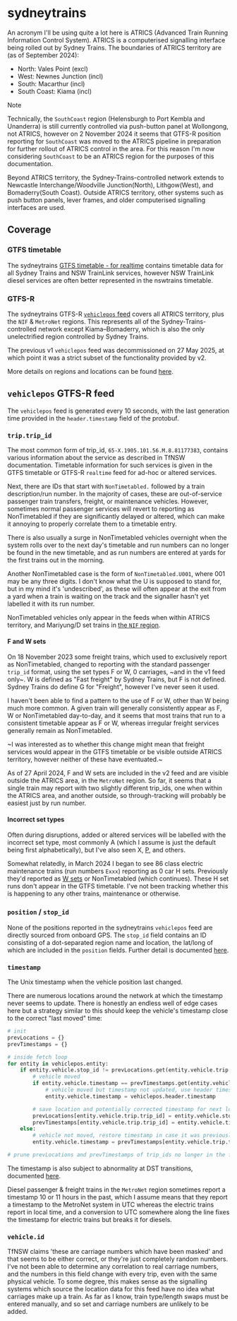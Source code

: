 # sydneytrains

An acronym I'll be using quite a lot here is ATRICS (Advanced Train Running Information Control System). ATRICS is a computerised signalling interface being rolled out by Sydney Trains. The boundaries of ATRICS territory are (as of September 2024):
- North: Vales Point (excl)
- West: Newnes Junction (incl)
- South: Macarthur (incl)
- South Coast: Kiama (incl)

> [!NOTE]
> Technically, the `SouthCoast` region (Helensburgh to Port Kembla and Unanderra) is still currently controlled via push-button panel at Wollongong, not ATRICS, however on 2 November 2024 it seems that GTFS-R position reporting for `SouthCoast` was moved to the ATRICS pipeline in preparation for further rollout of ATRICS control in the area. For this reason I'm now considering `SouthCoast` to be an ATRICS region for the purposes of this documentation.

Beyond ATRICS territory, the Sydney-Trains-controlled network extends to Newcastle Interchange/Woodville Junction(North), Lithgow(West), and Bomaderry(South Coast). Outside ATRICS territory, other systems such as push button panels, lever frames, and older computerised signalling interfaces are used.

## Coverage
### GTFS timetable
The sydneytrains [GTFS timetable - for realtime](https://opendata.transport.nsw.gov.au/dataset/public-transport-timetables-realtime) contains timetable data for all Sydney Trains and NSW TrainLink services, however NSW TrainLink diesel services are often better represented in the nswtrains timetable.

### GTFS-R
The sydneytrains GTFS-R [`vehiclepos` feed](https://opendata.transport.nsw.gov.au/dataset/public-transport-realtime-vehicle-positions-v2) covers all ATRICS territory, plus the `NIF` & `MetroNet` regions. This represents all of the Sydney-Trains-controlled network except Kiama–Bomaderry, which is also the only unelectrified region controlled by Sydney Trains.

The previous v1 `vehiclepos` feed was decommissioned on 27 May 2025, at which point it was a strict subset of the functionality provided by v2.

More details on regions and locations can be found [here](locations/README.md).

## `vehiclepos` GTFS-R feed
The `vehiclepos` feed is generated every 10 seconds, with the last generation time provided in the `header.timestamp` field of the protobuf.

### `trip.trip_id`
The most common form of trip_id, `65-X.1905.101.56.M.8.81177383`, contains various information about the service as described in TfNSW documentation. Timetable information for such services is given in the GTFS timetable or GTFS-R `realtime` feed for ad-hoc or altered services.

Next, there are IDs that start with `NonTimetabled.` followed by a train description/run number. In the majority of cases, these are out-of-service passenger train transfers, freight, or maintenance vehicles. However, sometimes normal passenger services will revert to reporting as NonTimetabled if they are significantly delayed or altered, which can make it annoying to properly correlate them to a timetable entry.

There is also usually a surge in NonTimetabled vehicles overnight when the system rolls over to the next day's timetable and run numbers can no longer be found in the new timetable, and as run numbers are entered at yards for the first trains out in the morning.

Another NonTimetabled case is the form of `NonTimetabled.U001`, where 001 may be any three digits. I don't know what the U is supposed to stand for, but in my mind it's 'undescribed', as these will often appear at the exit from a yard when a train is waiting on the track and the signaller hasn't yet labelled it with its run number.

NonTimetabled vehicles only appear in the feeds when within ATRICS territory, and Mariyung/D set trains in [the `NIF` region](locations/README.md#nif).

#### F and W sets
On 18 November 2023 some freight trains, which used to exclusively report as NonTimetabled, changed to reporting with the standard passenger `trip_id` format, using the set types F or W, 0 carriages, ~and in the v1 feed only~. W is defined as "Fast freight" by Sydney Trains, but F is not defined. Sydney Trains do define G for "Freight", however I've never seen it used.

I haven't been able to find a pattern to the use of F or W, other than W being much more common. A given train will generally consistently appear as F, W or NonTimetabled day-to-day, and it seems that most trains that run to a consistent timetable appear as F or W, whereas irregular freight services generally remain as NonTimetabled.

~I was interested as to whether this change might mean that freight services would appear in the GTFS timetable or be visible outside ATRICS territory, however neither of these have eventuated.~

As of 27 April 2024, F and W sets are included in the v2 feed and are visible outside the ATRICS area, in the `MetroNet` region. So far, it seems that a single train may report with two slightly different trip_ids, one when within the ATRICS area, and another outside, so through-tracking will probably be easiest just by run number.

#### Incorrect set types
Often during disruptions, added or altered services will be labelled with the incorrect set type, most commonly A (which I assume is just the default being first alphabetically), but I've also seen X, [P](https://twitter.com/Tugzrida/status/1499549896474464259), and others.

Somewhat relatedly, in March 2024 I began to see 86 class electric maintenance trains (run numbers `Exxx`) reporting as 0 car H sets. Previously they'd reported as [W sets](#f-and-w-sets) or NonTimetabled (which continues). These H set runs don't appear in the GTFS timetable. I've not been tracking whether this is happening to any other trains, maintenance or otherwise.

### `position` / `stop_id`
None of the positions reported in the sydneytrains `vehiclepos` feed are directly sourced from onboard GPS. The `stop_id` field contains an ID consisting of a dot-separated region name and location, the lat/long of which are included in the `position` fields. Further detail is documented [here](locations/README.md).

### `timestamp`
The Unix timestamp when the vehicle position last changed.

There are numerous locations around the network at which the timestamp never seems to update. There is honestly an endless well of edge cases here but a strategy similar to this should keep the vehicle's timestamp close to the correct "last moved" time:

```python
# init
prevLocations = {}
prevTimestamps = {}

# inside fetch loop
for entity in vehiclepos.entity:
    if entity.vehicle.stop_id != prevLocations.get(entity.vehicle.trip.trip_id):
        # vehicle moved
        if entity.vehicle.timestamp == prevTimestamps.get(entity.vehicle.trip.trip_id):
            # vehicle moved but timestamp not updated, use header timestamp
            entity.vehicle.timestamp = vehiclepos.header.timestamp

        # save location and potentially corrected timestamp for next loop
        prevLocations[entity.vehicle.trip.trip_id] = entity.vehicle.stop_id
        prevTimestamps[entity.vehicle.trip.trip_id] = entity.vehicle.timestamp
    else:
        # vehicle not moved, restore timestamp in case it was previously corrected
        entity.vehicle.timestamp = prevTimestamps[entity.vehicle.trip.trip_id]

# prune prevLocations and prevTimestamps of trip_ids no longer in the feed
```

The timestamp is also subject to abnormality at DST transitions, documented [here](DaylightSaving.md#gtfs-r-vehiclepos).

Diesel passenger & freight trains in the `MetroNet` region sometimes report a timestamp 10 or 11 hours in the past, which I assume means that they report a timestamp to the MetroNet system in UTC whereas the electric trains report in local time, and a conversion to UTC somewhere along the line fixes the timestamp for electric trains but breaks it for diesels.

### `vehicle.id`
TfNSW claims 'these are carriage numbers which have been masked' and that seems to be either correct, or they're just completely random numbers. I've not been able to determine any correlation to real carriage numbers, and the numbers in this field change with every trip, even with the same physical vehicle. To some degree, this makes sense as the signalling systems which source the location data for this feed have no idea what carriages make up a train. As far as I know, train type/length swaps must be entered manually, and so set and carriage numbers are unlikely to be added.
